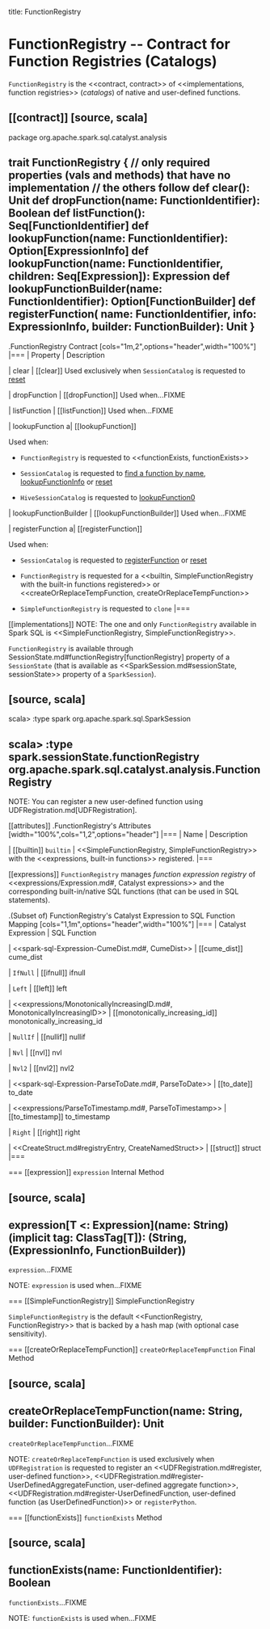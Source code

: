 title: FunctionRegistry

# FunctionRegistry -- Contract for Function Registries (Catalogs)

`FunctionRegistry` is the <<contract, contract>> of <<implementations, function registries>> (_catalogs_) of native and user-defined functions.

[[contract]]
[source, scala]
----
package org.apache.spark.sql.catalyst.analysis

trait FunctionRegistry {
  // only required properties (vals and methods) that have no implementation
  // the others follow
  def clear(): Unit
  def dropFunction(name: FunctionIdentifier): Boolean
  def listFunction(): Seq[FunctionIdentifier]
  def lookupFunction(name: FunctionIdentifier): Option[ExpressionInfo]
  def lookupFunction(name: FunctionIdentifier, children: Seq[Expression]): Expression
  def lookupFunctionBuilder(name: FunctionIdentifier): Option[FunctionBuilder]
  def registerFunction(
    name: FunctionIdentifier,
    info: ExpressionInfo,
    builder: FunctionBuilder): Unit
}
----

.FunctionRegistry Contract
[cols="1m,2",options="header",width="100%"]
|===
| Property
| Description

| clear
| [[clear]] Used exclusively when `SessionCatalog` is requested to [reset](SessionCatalog.md#reset)

| dropFunction
| [[dropFunction]] Used when...FIXME

| listFunction
| [[listFunction]] Used when...FIXME

| lookupFunction
a| [[lookupFunction]]

Used when:

* `FunctionRegistry` is requested to <<functionExists, functionExists>>

* `SessionCatalog` is requested to [find a function by name](SessionCatalog.md#lookupFunction), [lookupFunctionInfo](SessionCatalog.md#lookupFunctionInfo) or [reset](SessionCatalog.md#reset)

* `HiveSessionCatalog` is requested to [lookupFunction0](hive/HiveSessionCatalog.md#lookupFunction0)

| lookupFunctionBuilder
| [[lookupFunctionBuilder]] Used when...FIXME

| registerFunction
a| [[registerFunction]]

Used when:

* `SessionCatalog` is requested to [registerFunction](SessionCatalog.md#registerFunction) or [reset](SessionCatalog.md#reset)

* `FunctionRegistry` is requested for a <<builtin, SimpleFunctionRegistry with the built-in functions registered>> or <<createOrReplaceTempFunction, createOrReplaceTempFunction>>

* `SimpleFunctionRegistry` is requested to `clone`
|===

[[implementations]]
NOTE: The one and only `FunctionRegistry` available in Spark SQL is <<SimpleFunctionRegistry, SimpleFunctionRegistry>>.

`FunctionRegistry` is available through SessionState.md#functionRegistry[functionRegistry] property of a `SessionState` (that is available as <<SparkSession.md#sessionState, sessionState>> property of a `SparkSession`).

[source, scala]
----
scala> :type spark
org.apache.spark.sql.SparkSession

scala> :type spark.sessionState.functionRegistry
org.apache.spark.sql.catalyst.analysis.FunctionRegistry
----

NOTE: You can register a new user-defined function using UDFRegistration.md[UDFRegistration].

[[attributes]]
.FunctionRegistry's Attributes
[width="100%",cols="1,2",options="header"]
|===
| Name
| Description

| [[builtin]] `builtin`
| <<SimpleFunctionRegistry, SimpleFunctionRegistry>> with the <<expressions, built-in functions>> registered.
|===

[[expressions]]
`FunctionRegistry` manages *function expression registry* of <<expressions/Expression.md#, Catalyst expressions>> and the corresponding built-in/native SQL functions (that can be used in SQL statements).

.(Subset of) FunctionRegistry's Catalyst Expression to SQL Function Mapping
[cols="1,1m",options="header",width="100%"]
|===
| Catalyst Expression
| SQL Function

| <<spark-sql-Expression-CumeDist.md#, CumeDist>>
| [[cume_dist]] cume_dist

| `IfNull`
| [[ifnull]] ifnull

| `Left`
| [[left]] left

| <<expressions/MonotonicallyIncreasingID.md#, MonotonicallyIncreasingID>>
| [[monotonically_increasing_id]] monotonically_increasing_id

| `NullIf`
| [[nullif]] nullif

| `Nvl`
| [[nvl]] nvl

| `Nvl2`
| [[nvl2]] nvl2

| <<spark-sql-Expression-ParseToDate.md#, ParseToDate>>
| [[to_date]] to_date

| <<expressions/ParseToTimestamp.md#, ParseToTimestamp>>
| [[to_timestamp]] to_timestamp

| `Right`
| [[right]] right

| <<CreateStruct.md#registryEntry, CreateNamedStruct>>
| [[struct]] struct
|===

=== [[expression]] `expression` Internal Method

[source, scala]
----
expression[T <: Expression](name: String)
  (implicit tag: ClassTag[T]): (String, (ExpressionInfo, FunctionBuilder))
----

`expression`...FIXME

NOTE: `expression` is used when...FIXME

=== [[SimpleFunctionRegistry]] SimpleFunctionRegistry

`SimpleFunctionRegistry` is the default <<FunctionRegistry, FunctionRegistry>> that is backed by a hash map (with optional case sensitivity).

=== [[createOrReplaceTempFunction]] `createOrReplaceTempFunction` Final Method

[source, scala]
----
createOrReplaceTempFunction(name: String, builder: FunctionBuilder): Unit
----

`createOrReplaceTempFunction`...FIXME

NOTE: `createOrReplaceTempFunction` is used exclusively when `UDFRegistration` is requested to register an <<UDFRegistration.md#register, user-defined function>>, <<UDFRegistration.md#register-UserDefinedAggregateFunction, user-defined aggregate function>>, <<UDFRegistration.md#register-UserDefinedFunction, user-defined function (as UserDefinedFunction)>> or `registerPython`.

=== [[functionExists]] `functionExists` Method

[source, scala]
----
functionExists(name: FunctionIdentifier): Boolean
----

`functionExists`...FIXME

NOTE: `functionExists` is used when...FIXME
